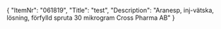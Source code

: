 {
  "ItemNr": "061819",
  "Title": "test",
  "Description": "Aranesp, inj-vätska, lösning, förfylld spruta 30 mikrogram Cross Pharma AB"
}